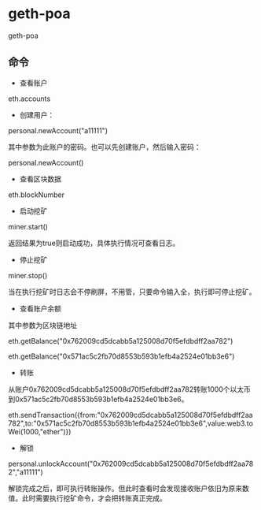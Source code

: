 # geth-poa

geth-poa

## 命令

- 查看账户

eth.accounts

- 创建用户：

personal.newAccount("a11111")

其中参数为此账户的密码。也可以先创建账户，然后输入密码：

personal.newAccount()

- 查看区块数据

eth.blockNumber

- 启动挖矿

miner.start()

返回结果为true则启动成功，具体执行情况可查看日志。

- 停止挖矿

miner.stop()

当在执行挖矿时日志会不停刷屏，不用管，只要命令输入全，执行即可停止挖矿。

- 查看账户余额

其中参数为区块链地址

eth.getBalance("0x762009cd5dcabb5a125008d70f5efdbdff2aa782")

eth.getBalance("0x571ac5c2fb70d8553b593b1efb4a2524e01bb3e6")

- 转账

从账户0x762009cd5dcabb5a125008d70f5efdbdff2aa782转账1000个以太币到0x571ac5c2fb70d8553b593b1efb4a2524e01bb3e6。

eth.sendTransaction({from:"0x762009cd5dcabb5a125008d70f5efdbdff2aa782",to:"0x571ac5c2fb70d8553b593b1efb4a2524e01bb3e6",value:web3.toWei(1000,"ether")})

- 解锁

personal.unlockAccount("0x762009cd5dcabb5a125008d70f5efdbdff2aa782","a11111")

解锁完成之后，即可执行转账操作。但此时查看时会发现接收账户依旧为原来数值。此时需要执行挖矿命令，才会把转账真正完成。